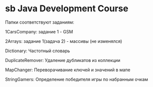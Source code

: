 # sb Java Development Course

Папки соответствуют заданиям:

1CarsCompany: задание 1 - GSM

2Arrays: задание 1(задача 2) - массивы (не изменялся)

Dictionary: Частотный словарь

DuplicateRemover: Удаление дубликатов из коллекции

MapChanger: Переворачивание ключей и значений в мапе

StringGamers: Определение победителя игры по набранным очкам